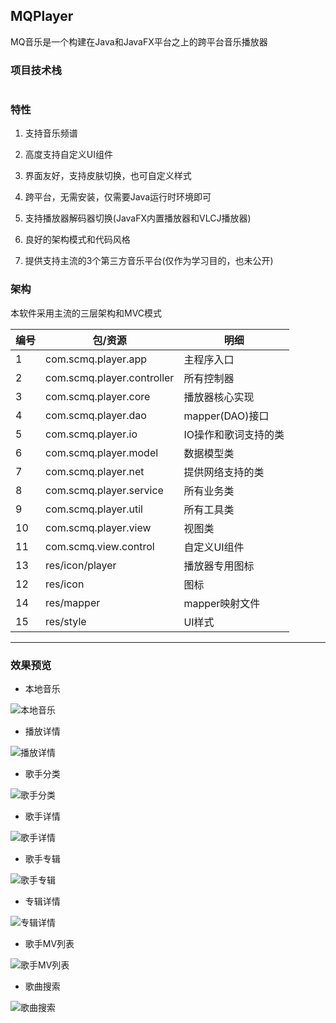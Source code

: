 ## MQPlayer
MQ音乐是一个构建在Java和JavaFX平台之上的跨平台音乐播放器

### 项目技术栈
<div style="display:flex;align-items:center;justify-content:center;">
    <img src="https://img.shields.io/badge/Java-1.8-success.svg" alt>
    <img src="https://img.shields.io/badge/JavaFX-UI-success.svg" alt>
    <img src="https://img.shields.io/badge/Spring-4.3-blue.svg" alt>
    <img src="https://img.shields.io/badge/MyBatis-3.5-blue.svg" alt>
    <img src="https://img.shields.io/badge/VLCJ-4.2-green.svg" alt>
    <img src="https://img.shields.io/badge/SQLite-3.28-red.svg" alt>
</div>

### 特性
1. 支持音乐频谱
2. 高度支持自定义UI组件
3. 界面友好，支持皮肤切换，也可自定义样式
4. 跨平台，无需安装，仅需要Java运行时环境即可
5. 支持播放器解码器切换(JavaFX内置播放器和VLCJ播放器)

6. 良好的架构模式和代码风格
7. 提供支持主流的3个第三方音乐平台(仅作为学习目的，也未公开)

### 架构
本软件采用主流的三层架构和MVC模式

|  编号    | 包/资源 | 明细 |
| ------   | ------ | ----- |
|  1   | com.scmq.player.app        | 主程序入口 |
|  2   | com.scmq.player.controller | 所有控制器 |
|  3   | com.scmq.player.core       | 播放器核心实现 |
|  4   | com.scmq.player.dao        | mapper(DAO)接口 |
|  5   | com.scmq.player.io         | IO操作和歌词支持的类 |
|  6   | com.scmq.player.model      | 数据模型类 |
|  7   | com.scmq.player.net        | 提供网络支持的类 |
|  8   | com.scmq.player.service    | 所有业务类 |
|  9   | com.scmq.player.util       | 所有工具类 |
|  10  | com.scmq.player.view       | 视图类 |
|  11  | com.scmq.view.control      | 自定义UI组件 |
|  13  | res/icon/player            | 播放器专用图标 |
|  12  | res/icon                   | 图标 |
|  14  | res/mapper                 | mapper映射文件 |
|  15  | res/style                  | UI样式 |

***
### 效果预览
+ 本地音乐

![本地音乐](https://cq-download-ipv6.ftn.qq.com/ftn_handler/1b0bac8c61a3354a371fd95172e1575aaed8c9a1be49efcce61b2eda4fa618699542144864a52de28e1eaf75787d7fb71ca2d147705b1df35cb328b36f46e46b/?fname=*.png&pictype=scaled&size=1024*768 "本地音乐")

+ 播放详情

![播放详情](https://cq-download-ipv6.ftn.qq.com/ftn_handler/7f2a419bfafdc500bf1dd26f8a0ab3376828bbd9c7e813be5b93f9c6f5ab410296b571abfcb4d7376119d08812fcff6ca3d83a827c218f2c47dc357126e361fe/?fname=*.png&pictype=scaled&size=1024*7 "背景虚化")

+ 歌手分类

![歌手分类](https://cq-download-ipv6.ftn.qq.com/ftn_handler/c17cbc2989f8dc6da552b94c072461f231dee37038eac7559217cfcf187ec244db4372fc153b6aa44a98a295d405e7b8f58b256b217466636a61a36d85698a4a/?fname=*.png&pictype=scaled&size=1024*768 "歌手分类")

+ 歌手详情

![歌手详情](https://cq-download-ipv6.ftn.qq.com/ftn_handler/58c72f6c90d2724817619ad9994cbe67dd5a9e71010166b1b025a7440439524ec30ef427760ffb77629ca6dad7d2be7b5beda950d9f5a5a5cfa0acc9ebdd1b14/?fname=*.png&pictype=scaled&size=1024*7 "歌手详情")

+ 歌手专辑

![歌手专辑](https://cq-download-ipv6.ftn.qq.com/ftn_handler/8c70a79cd2d0d4f939849fc40325459651f8ac7222f3c627b9f3f317af18e245261c5b0e2818ebc45a10cc9860447835bf4fbf5efcb806a6faf7fff8c43f09a9/?fname=*.png&pictype=scaled&size=1024*768 "歌手专辑")

+ 专辑详情

![专辑详情](https://cq-download-ipv6.ftn.qq.com/ftn_handler/c6a5824d1e787c1fd3a7ec4f6ebeeff1e8c0292a3711a255472fa323614798ab27b831f659451c464b1e931a2b344594491005b377387b523bc92abf130195c3/?fname=*.png&pictype=scaled&size=1024*768 "专辑详情")

+ 歌手MV列表

![歌手MV列表](https://cq-download-ipv6.ftn.qq.com/ftn_handler/afb9bf2adb6513a7744a3071e71dde99fcb9e0754251c67818ed04c7c38653f23a7348dad93b40bccd24657ea7729a6fe533a97ef095897ad7563040f5e58fb9/?fname=*.png&pictype=scaled&size=1024*768 "歌手MV列表")

+ 歌曲搜索

![歌曲搜索](https://cq-download-ipv6.ftn.qq.com/ftn_handler/3117aec69546d82453f26bc421b8367f15c5587f63688c9dd46067f7aeeec219ce734124f35e01ebee760e728032ec1c8ccca83095e1c411a3360f9683ce1e52/?fname=*.png&pictype=scaled&size=1024*768 "歌曲搜索")
